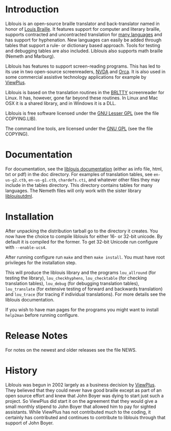 # Introduction

Liblouis is an open-source braille translator and back-translator
named in honor of [Louis Braille][]. It features support for computer
and literary braille, supports contracted and uncontracted translation
for [many languages][] and has support for hyphenation. New languages
can easily be added through tables that support a rule- or dictionary
based approach. Tools for testing and debugging tables are also
included. Liblouis also supports math braille (Nemeth and Marburg).

Liblouis has features to support screen-reading programs. This has led
to its use in two open-source screenreaders, [NVDA][] and [Orca][]. It
is also used in some commercial assistive technology applications for
example by [ViewPlus][].

Liblouis is based on the translation routines in the [BRLTTY][]
screenreader for Linux. It has, however, gone far beyond these
routines. In Linux and Mac OSX it is a shared library, and in Windows
it is a DLL.

Liblouis is free software licensed under the [GNU Lesser GPL][] (see
the file COPYING.LIB).

The command line tools, are licensed under the [GNU GPL][] (see the
file COPYING).

# Documentation

For documentation, see the [liblouis documentation][] (either as info
file, html, txt or pdf) in the doc directory. For examples
of translation tables, see `en-us-g2.ctb`, `en-us-g1.ctb`,
`chardefs.cti`, and whatever other files they may include in the
tables directory. This directory contains tables for many languages.
The Nemeth files will only work with the sister library
[liblouisutdml][].

# Installation

After unpacking the distribution tarball go to the directory it creates. 
You now have the choice to compile liblouis for either 16- or 32-bit
unicode. By default it is compiled for the former. To get 32-bit Unicode
run configure with `--enable-ucs4`.

After running configure run `make` and then `make install`. You must
have root privileges for the installation step.

This will produce the liblouis library and the programs `lou_allround`
(for testing the library), `lou_checkhyphens`, `lou_checktable` (for
checking translation tables), `lou_debug` (for debugging translation
tables), `lou_translate` (for extensive testing of forward and
backwards translation) and `lou_trace` (for tracing if individual
translations). For more details see the liblouis documentation.

If you wish to have man pages for the programs you might want to
install `help2man` before running configure.

# Release Notes

For notes on the newest and older releases see the file NEWS.

# History

Liblouis was begun in 2002 largely as a business decision by
[ViewPlus][]. They believed that they could never have good braille
except as part of an open source effort and knew that John Boyer was
dying to start just such a project. So ViewPlus did start it on the
agreement that they would give a small monthly stipend to John Boyer
that allowed him to pay for sighted assistants. While ViewPlus has not
contributed much to the coding, it certainly has contributed and
continues to contribute to liblouis through that support of John
Boyer.

[Louis Braille]: http://en.wikipedia.org/wiki/Louis_Braille
[many languages]: https://code.google.com/p/liblouis/source/browse/trunk/tables/
[NVDA]: http://www.nvda-project.org/
[Orca]: http://live.gnome.org/Orca
[ViewPlus]: http://www.viewplus.com
[BRLTTY]: http://mielke.cc/brltty/
[GNU Lesser GPL]: https://www.gnu.org/licenses/lgpl.html
[GNU GPL]: https://www.gnu.org/licenses/gpl.html
[liblouisutdml]: http://liblouis.org/
[liblouis documentation]: http://www.liblouis.org/documentation/liblouis.html
